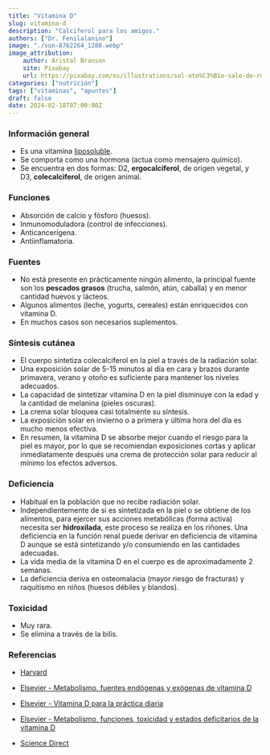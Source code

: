 ```yaml
---
title: "Vitamina D"
slug: vitamina-d
description: "Calciferol para los amigos."
authors: ["Dr. Fenilalanino"]
image: "./sun-8762264_1280.webp"
image_attribution:
    author: Aristal Branson
    site: Pixabay
    url: https://pixabay.com/es/illustrations/sol-oto%C3%B1o-sale-de-rostro-8762264/
categories: ["nutrición"]
tags: ["vitaminas", "apuntes"]
draft: false
date: 2024-02-18T07:00:00Z
---
```


### Información general
- Es una vitamina [liposoluble](../vitaminas-general).
- Se comporta como una hormona (actua como mensajero químico).
- Se encuentra en dos formas: D2, **ergocalciferol**, de origen vegetal, y D3, **colecalciferol**, de origen animal.

### Funciones
- Absorción de calcio y fósforo (huesos).
- Inmunomoduladora (control de infecciones).
- Anticancerígena.
- Antiinflamatoria.

### Fuentes
- No está presente en prácticamente ningún alimento, la principal fuente son los **pescados grasos** (trucha, salmón, atún, caballa) y en menor cantidad huevos y lácteos.
- Algunos alimentos (leche, yogurts, cereales) están enriquecidos con vitamina D.
- En muchos casos son necesarios suplementos.

### Síntesis cutánea
- El cuerpo sintetiza colecalciferol en la piel a través de la radiación solar.
- Una exposición solar de 5-15 minutos al día en cara y brazos durante primavera, verano y otoño es suficiente para mantener los niveles adecuados.
- La capacidad de sintetizar vitamina D en la piel disminuye con la edad y la cantidad de melanina (pieles oscuras).
- La crema solar bloquea casi totalmente su síntesis.
- La exposición solar en invierno o a primera y última hora del día es mucho menos efectiva.
- En resumen, la vitamina D se absorbe mejor cuando el riesgo para la piel es mayor, por lo que se recomiendan exposiciones cortas y aplicar inmediatamente después una crema de protección solar para reducir al mínimo los efectos adversos.

### Deficiencia
- Habitual en la población que no recibe radiación solar.
- Independientemente de si es sintetizada en la piel o se obtiene de los alimentos, para ejercer sus acciones metabólicas (forma activa) necesita ser **hidroxilada**, este proceso se realiza en los riñones. Una deficiencia en la función renal puede derivar en deficiencia de vitamina D aunque se está sintetizando y/o consumiendo en las cantidades adecuadas.
- La vida media de la vitamina D en el cuerpo es de aproximadamente 2 semanas.
- La deficiencia deriva en osteomalacia (mayor riesgo de fracturas) y raquitismo en niños (huesos débiles y blandos).

### Toxicidad
- Muy rara.
- Se elimina a través de la bilis.


### Referencias

- [Harvard](https://www.hsph.harvard.edu/nutritionsource/vitamin-d/)

- [Elsevier - Metabolismo, fuentes endógenas y exógenas de vitamina D](https://www.elsevier.es/es-revista-reemo-70-articulo-metabolismo-fuentes-endogenas-exogenas-vitamina-13108019)

- [Elsevier - Vitamina D para la práctica diaria](https://www.elsevier.es/es-revista-medicina-familia-semergen-40-articulo-vitamina-d-practica-diaria-S1138359320300654)

- [Elsevier - Metabolismo, funciones, toxicidad y estados deficitarios de la vitamina D](https://www.elsevier.com/es-es/connect/metabolismo-funciones-toxicidad-y-estados-deficitarios-de-la-vitamina-d)

- [Science Direct](ttps://www.sciencedirect.com/science/article/abs/pii/S1245178910701682)
